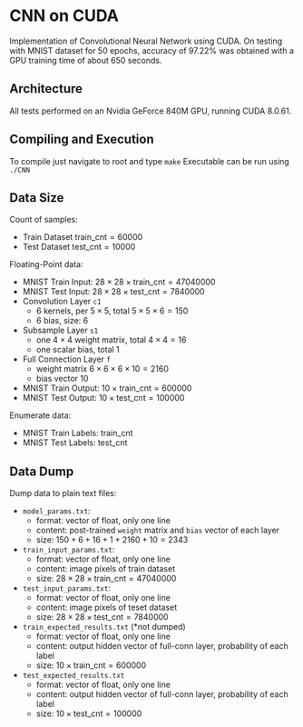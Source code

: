 # CNN on CUDA
Implementation of Convolutional Neural Network using CUDA. On testing with MNIST dataset for 50 epochs, accuracy of 97.22% was obtained with a GPU training time of about 650 seconds.

## Architecture
All tests performed on an Nvidia GeForce 840M GPU, running CUDA 8.0.61.

## Compiling and Execution
To compile just navigate to root and type `make`
Executable can be run using `./CNN`

## Data Size

Count of samples:
- Train Dataset $\mathsf{train\_cnt} = 60000$
- Test Dataset $\mathsf{test\_cnt} = 10000$

Floating-Point data:

- MNIST Train Input: $28 \times 28 \times \mathsf{train\_cnt} = 47040000$
- MNIST Test Input: $28 \times 28 \times \mathsf{test\_cnt} = 7840000$
- Convolution Layer `c1`
  - 6 kernels, per $5 \times 5$, total $5 \times 5 \times 6=150$
  - 6 bias, size: $6$
- Subsample Layer `s1`
  - one $4 \times 4$ weight matrix, total $4 \times 4 = 16$
  - one scalar bias, total $1$
- Full Connection Layer `f`
  - weight matrix $6 \times 6 \times 6 \times 10 = 2160$
  - bias vector $10$
- MNIST Train Output: $10 \times \mathsf{train\_cnt} = 600000$
- MNIST Test Output: $10 \times \mathsf{test\_cnt} = 100000$

Enumerate data:
- MNIST Train Labels: $\mathsf{train\_cnt}$
- MNIST Test Labels: $\mathsf{test\_cnt}$

## Data Dump

Dump data to plain text files:

- `model_params.txt`:
  - format: vector of float, only one line
  - content: post-trained `weight` matrix and `bias` vector of each layer
  - size: $150 + 6 + 16 + 1 + 2160 + 10=2343$
- `train_input_params.txt`:
  - format: vector of float, only one line
  - content: image pixels of train dataset
  - size: $28 \times 28 \times \mathsf{train\_cnt} = 47040000$
- `test_input_params.txt`:
  - format: vector of float, only one line
  - content: image pixels of teset dataset
  - size: $28 \times 28 \times \mathsf{test\_cnt} = 7840000$
- `train_expected_results.txt` (\*not dumped)
  - format: vector of float, only one line
  - content: output hidden vector of full-conn layer, probability of each label
  - size: $10 \times \mathsf{train\_cnt} = 600000$
- `test_expected_results.txt`
  - format: vector of float, only one line
  - content: output hidden vector of full-conn layer, probability of each label
  - size: $10 \times \mathsf{test\_cnt} = 100000$